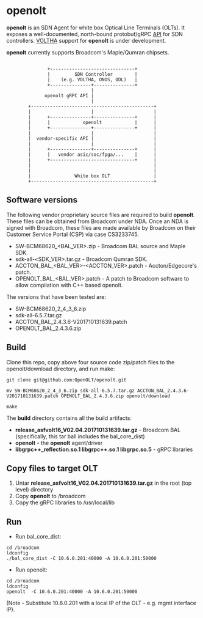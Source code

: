 # openolt

**openolt** is an SDN Agent for white box Optical Line Terminals (OLTs). It exposes a well-documented, north-bound protobuf/gRPC [API](https://github.com/shadansari/openolt-api) for SDN controllers. [VOLTHA](https://github.com/opencord/voltha) support for **openolt** is under development. 

**openolt** currently supports Broadcom's Maple/Qumran chipsets.

```

               +-------------------------------+
               |         SDN Controller        |
               |    (e.g. VOLTHA, ONOS, ODL)   |
               +---------------+---------------+
                               |
              openolt gRPC API |
                               |
        +---------------------------------------------+
        |                      |                      |
        |      +---------------+---------------+      |
        |      |            openolt            |      |
        |      +---------------+---------------+      |
        |                      |                      |
        |  vendor-specific API |                      |
        |                      |                      |
        |      +---------------+---------------+      |
        |      |   vendor asic/soc/fpga/...    |      |
        |      +-------------------------------+      |
        |                                             |
        |                                             |
        |                White box OLT                |
        +---------------------------------------------+

```
## Software versions

The following vendor proprietary source files are required to build **openolt**. These files can be obtained from Broadcom under NDA. Once an NDA is signed with Broadcom, these files are made available by Broadcom on their Customer Service Portal (CSP) via case CS3233745.

- SW-BCM68620_<BAL_VER>.zip - Broadcom BAL source and Maple SDK.
- sdk-all-<SDK_VER>.tar.gz - Broadcom Qumran SDK.
- ACCTON_BAL_<BAL_VER>-<ACCTON_VER>.patch - Accton/Edgecore's patch.
- OPENOLT_BAL_<BAL_VER>.patch - A patch to Broadcom software to allow compilation with C++ based openolt.

The versions that have been tested are:

- SW-BCM68620_2_4_3_6.zip
- sdk-all-6.5.7.tar.gz
- ACCTON_BAL_2.4.3.6-V201710131639.patch
- OPENOLT_BAL_2.4.3.6.zip

## Build

Clone this repo, copy above four source code zip/patch files to the openolt/download directory, and run make:
```shell
git clone git@github.com:OpenOLT/openolt.git

mv SW-BCM68620_2_4_3_6.zip sdk-all-6.5.7.tar.gz ACCTON_BAL_2.4.3.6-V201710131639.patch OPENOLT_BAL_2.4.3.6.zip openolt/download

make
```
The **build** directory contains all the build artifacts:

- **release_asfvolt16_V02.04.201710131639.tar.gz** - Broadcom BAL (specifically, this tar ball includes the bal_core_dist)
- **openolt** - the **openolt** agent/driver
- **libgrpc++_reflection.so.1  libgrpc++.so.1  libgrpc.so.5** - gRPC libraries

## Copy files to target OLT

1. Untar **release_asfvolt16_V02.04.201710131639.tar.gz** in the root (top level) directory
2. Copy **openolt** to /broadcom
3. Copy the gRPC libraries to /usr/local/lib


## Run

- Run bal_core_dist:
```shell
cd /broadcom
ldconfig
./bal_core_dist -C 10.6.0.201:40000 -A 10.6.0.201:50000
```
- Run openolt:
```shell
cd /broadcom
ldconfig
openolt  -C 10.6.0.201:40000 -A 10.6.0.201:50000
```
(Note - Substitute 10.6.0.201 with a local IP of the OLT - e.g. mgmt interface IP).
